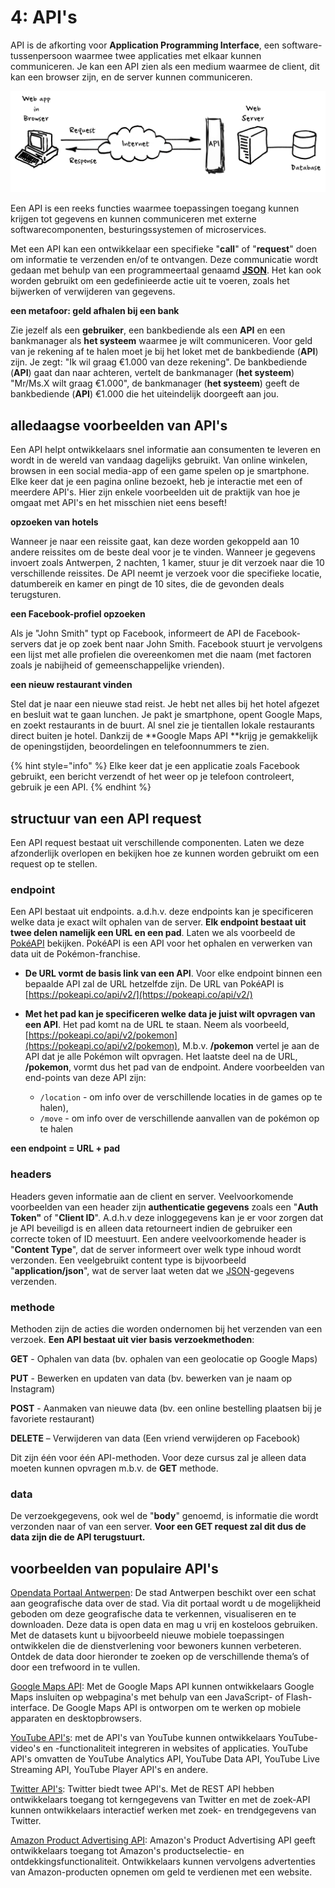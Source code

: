 # 4: API's

API is de afkorting voor **Application Programming Interface**, een software-tussenpersoon waarmee twee applicaties met elkaar kunnen communiceren. Je kan een API zien als een medium waarmee de client, dit kan een browser zijn, en de server kunnen communiceren.

![](../../.gitbook/assets/api.png)

Een API is een reeks functies waarmee toepassingen toegang kunnen krijgen tot gegevens en kunnen communiceren met externe softwarecomponenten, besturingssystemen of microservices.

Met een API kan een ontwikkelaar een specifieke "**call**" of "**request**" doen om informatie te verzenden en/of te ontvangen. Deze communicatie wordt gedaan met behulp van een programmeertaal genaamd [**JSON**](https://github.com/barbaralettany/webtech-js/blob/main/asynchroon-programmeren/4-apis/javascript/9-objecten/json.md). Het kan ook worden gebruikt om een gedefinieerde actie uit te voeren, zoals het bijwerken of verwijderen van gegevens.

**een metafoor: geld afhalen bij een bank**

Zie jezelf als een **gebruiker**, een bankbediende als een **API** en een bankmanager als **het systeem** waarmee je wilt communiceren. Voor geld van je rekening af te halen moet je bij het loket met de bankbediende (**API**) zijn. Je zegt: "Ik wil graag €1.000 van deze rekening". De bankbediende (**API**) gaat dan naar achteren, vertelt de bankmanager (**het systeem**) "Mr/Ms.X wilt graag €1.000", de bankmanager (**het systeem**) geeft de bankbediende (**API**) €1.000 die het uiteindelijk doorgeeft aan jou.

## alledaagse voorbeelden van API's

Een API helpt ontwikkelaars snel informatie aan consumenten te leveren en wordt in de wereld van vandaag dagelijks gebruikt. Van online winkelen, browsen in een social media-app of een game spelen op je smartphone. Elke keer dat je een pagina online bezoekt, heb je interactie met een of meerdere API's. Hier zijn enkele voorbeelden uit de praktijk van hoe je omgaat met API's en het misschien niet eens beseft!

**opzoeken van hotels**

Wanneer je naar een reissite gaat, kan deze worden gekoppeld aan 10 andere reissites om de beste deal voor je te vinden. Wanneer je gegevens invoert zoals Antwerpen, 2 nachten, 1 kamer, stuur je dit verzoek naar die 10 verschillende reissites. De API neemt je verzoek voor die specifieke locatie, datumbereik en kamer en pingt de 10 sites, die de gevonden deals terugsturen.

**een Facebook-profiel opzoeken**

Als je "John Smith" typt op Facebook, informeert de API de Facebook-servers dat je op zoek bent naar John Smith. Facebook stuurt je vervolgens een lijst met alle profielen die overeenkomen met die naam (met factoren zoals je nabijheid of gemeenschappelijke vrienden).

**een nieuw restaurant vinden**

Stel dat je naar een nieuwe stad reist. Je hebt net alles bij het hotel afgezet en besluit wat te gaan lunchen. Je pakt je smartphone, opent Google Maps, en zoekt restaurants in de buurt. Al snel zie je tientallen lokale restaurants direct buiten je hotel. Dankzij de \*\*Google Maps API \*\*krijg je gemakkelijk de openingstijden, beoordelingen en telefoonnummers te zien.

{% hint style="info" %}
Elke keer dat je een applicatie zoals Facebook gebruikt, een bericht verzendt of het weer op je telefoon controleert, gebruik je een API.
{% endhint %}

## structuur van een API request

Een API request bestaat uit verschillende componenten. Laten we deze afzonderlijk overlopen en bekijken hoe ze kunnen worden gebruikt om een request op te stellen.

### endpoint

Een API bestaat uit endpoints. a.d.h.v. deze endpoints kan je specificeren welke data je exact wilt ophalen van de server. **Elk endpoint bestaat uit twee delen namelijk een URL en een pad**. Laten we als voorbeeld de [PokéAPI](https://pokeapi.co) bekijken. PokéAPI is een API voor het ophalen en verwerken van data uit de Pokémon-franchise.

* **De URL vormt de basis link van een API**. Voor elke endpoint binnen een bepaalde API zal de URL hetzelfde zijn. De URL van PokéAPI is [https://pokeapi.co/api/v2/](https://pokeapi.co/api/v2/)
* **Met het pad kan je specificeren welke data je juist wilt opvragen van een API**. Het pad komt na de URL te staan. Neem als voorbeeld, [https://pokeapi.co/api/v2/pokemon](https://pokeapi.co/api/v2/pokemon), M.b.v. **/pokemon** vertel je aan de API dat je alle Pokémon wilt opvragen. Het laatste deel na de URL, **/pokemon**, vormt dus het pad van de endpoint. Andere voorbeelden van end-points van deze API zijn:

  * `/location` - om info over de verschillende locaties in de games op te halen), 
  * `/move` - om info over de verschillende aanvallen van de pokémon op te halen

**een endpoint = URL + pad**

### headers

Headers geven informatie aan de client en server. Veelvoorkomende voorbeelden van een header zijn **authenticatie gegevens** zoals een "**Auth Token"** of "**Client ID**". A.d.h.v deze inloggegevens kan je er voor zorgen dat je API beveiligd is en alleen data retourneert indien de gebruiker een correcte token of ID meestuurt. Een andere veelvoorkomende header is "**Content Type**", dat de server informeert over welk type inhoud wordt verzonden. Een veelgebruikt content type is bijvoorbeeld "**application/json**", wat de server laat weten dat we [JSON](https://github.com/barbaralettany/webtech-js/blob/main/asynchroon-programmeren/4-apis/javascript/9-objecten/json.md)-gegevens verzenden.

### methode

Methoden zijn de acties die worden ondernomen bij het verzenden van een verzoek. **Een API bestaat uit vier basis verzoekmethoden**:

**GET** - Ophalen van data (bv. ophalen van een geolocatie op Google Maps)

**PUT** - Bewerken en updaten van data (bv. bewerken van je naam op Instagram)

**POST** - Aanmaken van nieuwe data (bv. een online bestelling plaatsen bij je favoriete restaurant)

**DELETE** – Verwijderen van data (Een vriend verwijderen op Facebook)

Dit zijn één voor één API-methoden. Voor deze cursus zal je alleen data moeten kunnen opvragen m.b.v. de **GET** methode.

### data

De verzoekgegevens, ook wel de "**body**" genoemd, is informatie die wordt verzonden naar of van een server. **Voor een GET request zal dit dus de data zijn die de API terugstuurt.**

## voorbeelden van populaire API's

[Opendata Portaal Antwerpen](https://portaal-stadantwerpen.opendata.arcgis.com/): De stad Antwerpen beschikt over een schat aan geografische data over de stad. Via dit portaal wordt u de mogelijkheid geboden om deze geografische data te verkennen, visualiseren en te downloaden. Deze data is open data en mag u vrij en kosteloos gebruiken. Met de datasets kunt u bijvoorbeeld nieuwe mobiele toepassingen ontwikkelen die de dienstverlening voor bewoners kunnen verbeteren. Ontdek de data door hieronder te zoeken op de verschillende thema’s of door een trefwoord in te vullen.

[Google Maps API](https://developers.google.com/maps/apis-by-platform): Met de Google Maps API kunnen ontwikkelaars Google Maps insluiten op webpagina's met behulp van een JavaScript- of Flash-interface. De Google Maps API is ontworpen om te werken op mobiele apparaten en desktopbrowsers.

[YouTube API's](https://developers.google.com/youtube/v3/): met de API's van YouTube kunnen ontwikkelaars YouTube-video's en -functionaliteit integreren in websites of applicaties. YouTube API's omvatten de YouTube Analytics API, YouTube Data API, YouTube Live Streaming API, YouTube Player API's en andere.

[Twitter API's](https://developer.twitter.com/en/docs/twitter-api): Twitter biedt twee API's. Met de REST API hebben ontwikkelaars toegang tot kerngegevens van Twitter en met de zoek-API kunnen ontwikkelaars interactief werken met zoek- en trendgegevens van Twitter.

[Amazon Product Advertising API](https://webservices.amazon.com/paapi5/documentation/): Amazon's Product Advertising API geeft ontwikkelaars toegang tot Amazon's productselectie- en ontdekkingsfunctionaliteit. Ontwikkelaars kunnen vervolgens advertenties van Amazon-producten opnemen om geld te verdienen met een website.
